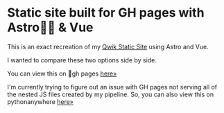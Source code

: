 # Static site built for GH pages with Astro👩‍🚀 & Vue

This is an exact recreation of my [Qwik Static Site](https://github.com/MarmadileManteater/QwikStaticSite) using Astro and Vue.

I wanted to compare these two options side by side.

You can view this on 🚀gh pages [here&raquo;](https://marmadilemanteater.github.io/astro/)

I'm currently trying to figure out an issue with GH pages not serving all of the nested JS files created by my pipeline. So, you can also view this on pythonanywhere [here&raquo;](https://marmadilemanteater.pythonanyhere.com/astro/)
